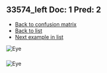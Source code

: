 ## 33574_left Doc: 1 Pred: 2
- [Back to confusion matrix](https://github.com/juliandewit/kaggle_retinopathy/blob/master/matrix.md)
- [Back to list](https://github.com/juliandewit/kaggle_retinopathy/blob/master/lists/12/list.md)
- [Next example in list](https://github.com/juliandewit/kaggle_retinopathy/blob/master/lists/12/33/33706_left.md)

![Eye](https://retinopaty.blob.core.windows.net/size1024/33574_left_1.jpeg)

### 

![Eye]()
